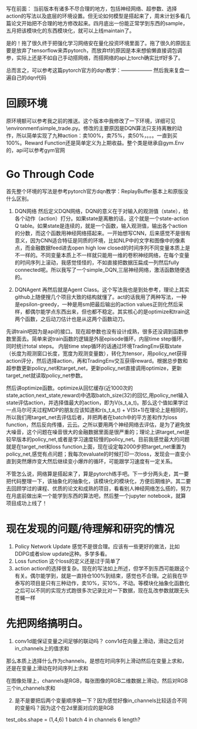 写在前面：
当前版本有诸多不尽合理的地方，包括神经网络、超参数、选择action的写法以及底层的环境设置。但无论如何模型是搭起来了，周末计划多看几篇论文开始把不合理的地方修改起来。四月底出一份能正常学到东西的sample，五月把该模块化的东西模块化，就可以上线maintain了。

是的！拖了很久终于把强化学习网络安在量化投资环境里面了。拖了很久的原因主要是放弃了tensorflow来弄pytorch，而放弃tf的原因是本来想偷懒直接调包调参，实际上还是不如自己手动搭网络，而搭网络的api上torch确实比tf好多了。

总而言之，可以参考这篇pytorch官方的dqn教学：—————— 然后我来复盘一遍自己的dqn代码

# 回顾环境
原环境额可以参考我之前的推送。这个版本中我修改了一下环境，详细可见\environment\simple_trade.py。修改的主要原因是DQN算法只支持离散的动作，所以简单实现了九种action：卖100%，卖75%，卖50%，。。。一直到买100%。Reward Function还是简单定义为上期收益。整个类是继承自gym.Env的，api可以参考gym官网

# Go Through Code
首先整个环境的写法是参考pytorch官方dqn教学：ReplayBuffer基本上和原版没什么区别。

1. DQN网络
然后定义DQN网络，DQN的意义在于对输入的观测值（state），给各个动作（action）打分。如果state是离散的话，这个就是一个state-action Q table。如果state是连续的，就是一个函数，输入观测值，输出各个action的分数，而这个函数用神经网络搭起来。一开始想写CNN，后来感觉不是很有意义，因为CNN适合特征是同质的环境，比如NLP中的文字和图像中的像素点，而金融数据feed进去open high low closed的时间序列不同变量本质上是不一样的。不同变量本质上不一样就只能用一维的卷积神经网络，在每个变量的时间序列上滚动，我感觉怪怪的，不如直接把数据压扁成一列然后fully connected呢。所以我写了一个simple_DQN,三层神经网络，激活函数随便选的。

2. DQNAgent
再然后就是Agent Class。这个写法我也是到处参考，理论上其实github上随便搜几个项目大致的结构就懂了。act的话我用了两种写法，一种是epsilon-greedy，一种是用sm把最后输出的action values正则化然后采样，都偶尔能学点东西出来，但也都不稳定。其实核心的是optimize和train这两个函数，之后动刀估计也是从这两个函数动刀。

先讲train吧因为是api的接口。现在超参数也没有设计成熟，很多还没调到函数参数里面去。简单来说train函数的逻辑是外层episode循环，内层time step循环，同时统计total steps。
内层time step循环的话通过环境TradingEnv获取state（长度为观测窗口长度，宽度为观测变量数），转化为tensor，用policy_net获得action评分，然后选择action，再和TradingEnv交互获得reward。根据总步数和超参数更新policy_net和target_net，更新policy_net直接调用optimize，更新target_net就读取policy_net参数。

然后讲optimize函数。optimize从回忆缓存(近1000次的state,action,next_state,reward)中选取batch_size(32)的回忆,用policy_net输入state评估action，并选择值最大的action，即为V(s_t,a_t)。那么这个值如果学过一点马尔可夫过程MDP的朋友应该知道和r(s_t,a_t) + V(St+1)在理论上是相同的，所以我们用target_net去评估后者，并把两者在batch中的平方差和作为loss function，然后反向传播，云云。之所以要用两个神经网络去评估，是为了避免放大噪音，这个问题在噪音很大的金融数据里面是很严重的；理论上讲target_net是较早版本的policy_net,或者是学习速度较慢的policy_net。目前我感觉最大的问题就是在target_net和loss function上面，现在设定每2000步把target_net重置为policy_net,感觉有点问题；我每次evaluate的时候打印一次loss，发现会一直变小直到突然爆炸变大然后继续变小爆炸的循环，可能跟学习速度有一定关系。

不管怎么说，网络算是搭起来了，算是pytorch练手吧。下一步分两头走，其一要把代码整理一下，该抽象化的抽象化，该模块化的模块化，方便后期维护。其二要去回顾学过的课程、优质的论文和成熟的项目，看看别人神经网络怎么搭的，努力在月底前做出来一个能学到东西的算法吧，然后整一个jupyter notebook，就算项目成功上线了！

# 现在发现的问题/待理解和研究的情况
1. Policy Network Update
感觉不是很合理。应该有一些更好的做法，比如DDPG或者slow update这种。多学多看。
2. Loss function
这个loss的定义还是过于简单了
3. action
action的选择很复杂。现在的写法如上所述，但学不到东西可能跟这个有关。偶尔能学到，就是一直持仓100%到结束，感觉也不合理。之前我在华泰写的项目是只有三种动作，卖10%，买10%，不动。等模块化抽象化函数化之后可以不同的实现方式跑很多次记录比对一下数据，现在乱改参数就跟无头苍蝇一样


# 先把网络搞明白。
1. conv1d能保证变量之间足够的联动吗？
conv1d在向量上滑动，滑动之后对in_channels上的值求和

那么本质上选择什么作为channels，是想在时间序列上滑动然后在变量上求和，还是在变量上滑动在时间序列上求和

在图像处理上，channels是RGB，每张图像的RGB二维数据上滑动，然后对RGB三个in_channels求和

2. 是不是要把后两个变量顺序换一下？因为感觉好像in_channels比较适合不同的变量吗？因为这个在2d里面对应的是RGB

test_obs.shape = (1,4,6)
1 batch
4 in channels
6 length?
